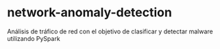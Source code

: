 # network-anomaly-detection
Análisis de tráfico de red con el objetivo de clasificar y detectar malware utilizando PySpark
